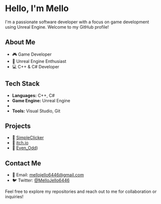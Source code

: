 # Hello, I'm Mello 

I'm a passionate software developer with a focus on game development using Unreal Engine. Welcome to my GitHub profile!

## About Me
- 🎮 Game Developer
- 🌟 Unreal Engine Enthusiast
- 💻 C++ & C# Developer

## Tech Stack
- **Languages:** C++, C#
- **Game Engine:** Unreal Engine
- 
- **Tools:** Visual Studio, Git

## Projects
- 🤔 [SimpleClicker](https://github.com/MelloJello6446/SimpleClicker)
- 🚀 [itch.io](https://melloyellojelllo.itch.io)
- 🧠 [Even_Odd](https://github.com/MelloJello6446/Even_Odd))

## Contact Me
- 📧 Email: [mellojello6446@gmail.com](mailto:mellojello6446@gmail.com)
- 🐦 Twitter: [@MelloJello6446](https://twitter.com/MelloJello6446)




Feel free to explore my repositories and reach out to me for collaboration or inquiries!
